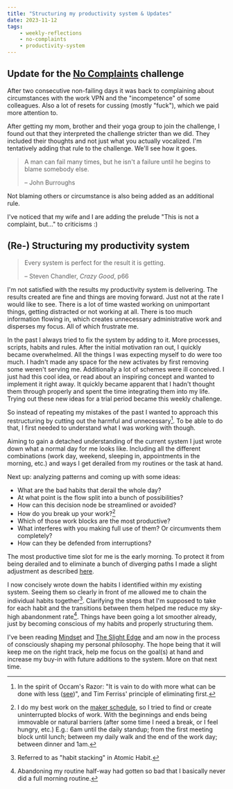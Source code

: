 ```yaml
---
title: "Structuring my productivity system & Updates"
date: 2023-11-12
tags:
    - weekly-reflections
    - no-complaints
    - productivity-system
---
```


## Update for the [No Complaints](/tags/no-complaints) challenge

After two consecutive non-failing days it was back to complaining about
circumstances with the work VPN and the "incompetence" of some colleagues.
Also a lot of resets for cussing (mostly "fuck"), which we paid more attention to.

After getting my mom, brother and their yoga group to join the challenge, I
found out that they interpreted the challenge stricter than we did.
They included their thoughts and not just what you actually vocalized.
I'm tentatively adding that rule to the challenge. We'll see how it goes.

> A man can fail many times, but he isn't a failure until he begins to blame
> somebody else.
>
> – John Burroughs

Not blaming others or circumstance is also being added as an additional rule.

I've noticed that my wife and I are adding the prelude "This is not a complaint,
but…" to criticisms :)

## (Re-) Structuring my productivity system

> Every system is perfect for the result it is getting.
>
> – Steven Chandler, *Crazy Good*, p66

I'm not satisfied with the results my productivity system is delivering.
The results created are fine and things are moving forward.
Just not at the rate I would like to see.
There is a lot of time wasted working on unimportant things, getting
distracted or not working at all.
There is too much information flowing in, which creates unnecessary
administrative work and disperses my focus.
All of which frustrate me.

In the past I always tried to fix the system by adding to it.
More processes, scripts, habits and rules.
After the initial motivation ran out, I quickly became overwhelmed.
All the things I was expecting myself to do were too much.
I hadn't made any space for the new activates by first removing some weren't serving me.
Additionally a lot of schemes were ill conceived.
I just had this cool idea, or read about an inspiring concept and wanted to implement
it right away.
It quickly became apparent that I hadn't thought them through properly and spent
the time integrating them into my life.
Trying out these new ideas for a trial period became this weekly challenge.

So instead of repeating my mistakes of the past I wanted to approach this
restructuring by cutting out the harmful and unnecessary[^occ].
To be able to do that, I first needed to understand what I was working with though.

Aiming to gain a detached understanding of the current system I just wrote down what a
normal day for me looks like. Including all the different combinations (work day,
weekend, sleeping in, appointments in the morning, etc.) and ways I get derailed
from my routines or the task at hand.

Next up: analyzing patterns and coming up with some ideas:
- What are the bad habits that derail the whole day?
- At what point is the flow split into a bunch of possibilities?
- How can this decision node be streamlined or avoided?
- How do you break up your work?[^bw]
- Which of those work blocks are the most productive?
- What interferes with you making full use of them? Or circumvents them
completely?
- How can they be defended from interruptions?

The most productive time slot for me is the early morning.
To protect it from being derailed and to eliminate a bunch of diverging paths I
made a slight adjustment as described [here](/blog/weekly-challenge-2023-44/).

I now concisely wrote down the habits I identified within my existing system.
Seeing them so clearly in front of me allowed me to chain the individual habits
together[^hs]. Clarifying the steps that I'm supposed to take for each habit and
the transitions between them helped me reduce my sky-high abandonment rate[^1].
Things have been going a lot smoother already, just by becoming conscious
of my habits and properly structuring them.

I've been reading [Mindset](https://www.goodreads.com/book/show/40745.Mindset)
and [The Slight Edge](https://www.goodreads.com/book/show/590652.The_Slight_Edge) and am now
in the process of consciously shaping my personal philosophy.
The hope being that it will keep me on the right track, help me focus on the
goal(s) at hand and increase my buy-in with future additions to the system.
More on that next time.

[^hs]: Referred to as "habit stacking" in Atomic Habit.
[^1]: Abandoning my routine half-way had gotten so bad that I basically never did a
    full morning routine.
[^bw]: I do my best work on the [maker schedule](https://paulgraham.com/makersschedule.html), so I
    tried to find or create uninterrupted blocks of work.
    With the beginnings and ends being immovable
    or natural barriers (after some time I need a break, or I feel hungry, etc.)
    E.g.: 6am until the daily standup; from the first meeting block until lunch;
    between my daily walk and the end of the work day; between dinner and 1am.
[^occ]: In the spirit of Occam's Razor: "It is vain to do with more what can
be done with less ([see](https://en.wikipedia.org/wiki/Occam's_razor))", and Tim Ferriss' principle of eliminating first.
